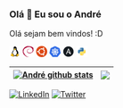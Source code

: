 ### Olá 👋 Eu sou o André

<div>
 <p>
Olá sejam bem vindos! :D
</p>
</div>

<code><img height="20" alt="linux" src="https://raw.githubusercontent.com/github/explore/80688e429a7d4ef2fca1e82350fe8e3517d3494d/topics/linux/linux.png"></code>
<code><img height="20" alt="debian" src="https://github.com/github/explore/blob/main/topics/debian/debian.png"></code>
<code><img height="20" alt="ubuntu" src="https://raw.githubusercontent.com/github/explore/80688e429a7d4ef2fca1e82350fe8e3517d3494d/topics/ubuntu/ubuntu.png"></code>
<code><img height="20" alt="kubernetes" src="https://raw.githubusercontent.com/github/explore/80688e429a7d4ef2fca1e82350fe8e3517d3494d/topics/kubernetes/kubernetes.png"></code>
<code><img height="20" alt="ansible" src="https://raw.githubusercontent.com/github/explore/5c058a388828bb5fde0bcafd4bc867b5bb3f26f3/topics/ansible/ansible.png"></code>
<code><img height="20" alt="python" src="https://raw.githubusercontent.com/github/explore/80688e429a7d4ef2fca1e82350fe8e3517d3494d/topics/python/python.png"></code>    

| <a href="https://github.com/andretecco/github-readme-stats"><img align="center" src="https://github-readme-stats.vercel.app/api?username=andretecco&show_icons=true&theme=github_dark&hide_border=true" alt="André github stats" /></a> | <a href="https://github.com/andretecco/github-readme-stats"><img align="center" src="https://github-readme-stats.vercel.app/api/top-langs/?username=andretecco&layout=compact&theme=github_dark&hide_border=true" /></a> |
| ------------- | ------------- |

<p align="left">
<a href="https://www.linkedin.com/in/andre-tecco/" target="_blank"><img alt="LinkedIn" src="https://img.shields.io/badge/LinkedIn-0077B5?style=for-the-badge&logo=linkedin&logoColor=white"></a>
<a href="https://twitter.com/andretecco" target="_blank"><img alt="Twitter" src="https://img.shields.io/badge/Twitter-1DA1F2?style=for-the-badge&logo=twitter&logoColor=white"></a>
</p>
